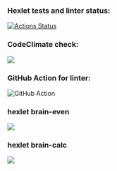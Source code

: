 ### Hexlet tests and linter status:
[![Actions Status](https://github.com/nporoshin91/python-project-lvl1/workflows/hexlet-check/badge.svg)](https://github.com/nporoshin91/python-project-lvl1/actions)
### CodeClimate check:
<a href="https://codeclimate.com/github/codeclimate/codeclimate/maintainability"><img src="https://api.codeclimate.com/v1/badges/a99a88d28ad37a79dbf6/maintainability" /></a>
### GitHub Action for linter:
![GitHub Action](https://github.com/nporoshin91/python-project-lvl1/actions/workflows/github-actions.yml/badge.svg)
### hexlet brain-even
<a href="https://asciinema.org/a/411468" target="_blank"><img src="https://asciinema.org/a/411468.svg" /></a>
### hexlet brain-calc
<a href="https://asciinema.org/a/416182" target="_blank"><img src="https://asciinema.org/a/416182.svg" /></a>